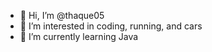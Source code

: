 - 👋 Hi, I’m @thaque05
- 👀 I’m interested in coding, running, and cars
- 🌱 I’m currently learning Java

<!---
thaque05/thaque05 is a ✨ special ✨ repository because its `README.md` (this file) appears on your GitHub profile.
You can click the Preview link to take a look at your changes.
--->
